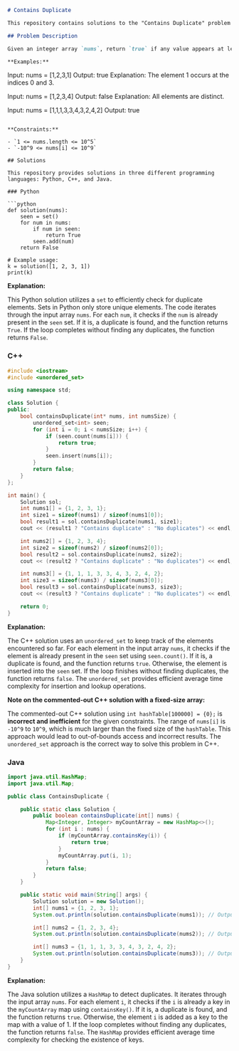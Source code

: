 ```markdown
# Contains Duplicate

This repository contains solutions to the "Contains Duplicate" problem from LeetCode. The problem asks to determine if any value appears at least twice in a given integer array.

## Problem Description

Given an integer array `nums`, return `true` if any value appears at least twice in the array, and return `false` if every element is distinct.

**Examples:**

```
Input: nums = [1,2,3,1]
Output: true
Explanation: The element 1 occurs at the indices 0 and 3.

Input: nums = [1,2,3,4]
Output: false
Explanation: All elements are distinct.

Input: nums = [1,1,1,3,3,4,3,2,4,2]
Output: true
```

**Constraints:**

- `1 <= nums.length <= 10^5`
- `-10^9 <= nums[i] <= 10^9`

## Solutions

This repository provides solutions in three different programming languages: Python, C++, and Java.

### Python

```python
def solution(nums):
    seen = set()
    for num in nums:
        if num in seen:
            return True
        seen.add(num)
    return False

# Example usage:
k = solution([1, 2, 3, 1])
print(k)
```

**Explanation:**

This Python solution utilizes a `set` to efficiently check for duplicate elements. Sets in Python only store unique elements. The code iterates through the input array `nums`. For each `num`, it checks if the `num` is already present in the `seen` set. If it is, a duplicate is found, and the function returns `True`. If the loop completes without finding any duplicates, the function returns `False`.

### C++

```cpp
#include <iostream>
#include <unordered_set>

using namespace std;

class Solution {
public:
    bool containsDuplicate(int* nums, int numsSize) {
        unordered_set<int> seen;
        for (int i = 0; i < numsSize; i++) {
            if (seen.count(nums[i])) {
                return true;
            }
            seen.insert(nums[i]);
        }
        return false;
    }
};

int main() {
    Solution sol;
    int nums1[] = {1, 2, 3, 1};
    int size1 = sizeof(nums1) / sizeof(nums1[0]);
    bool result1 = sol.containsDuplicate(nums1, size1);
    cout << (result1 ? "Contains duplicate" : "No duplicates") << endl; // Output: Contains duplicate

    int nums2[] = {1, 2, 3, 4};
    int size2 = sizeof(nums2) / sizeof(nums2[0]);
    bool result2 = sol.containsDuplicate(nums2, size2);
    cout << (result2 ? "Contains duplicate" : "No duplicates") << endl; // Output: No duplicates

    int nums3[] = {1, 1, 1, 3, 3, 4, 3, 2, 4, 2};
    int size3 = sizeof(nums3) / sizeof(nums3[0]);
    bool result3 = sol.containsDuplicate(nums3, size3);
    cout << (result3 ? "Contains duplicate" : "No duplicates") << endl; // Output: Contains duplicate

    return 0;
}
```

**Explanation:**

The C++ solution uses an `unordered_set` to keep track of the elements encountered so far. For each element in the input array `nums`, it checks if the element is already present in the `seen` set using `seen.count()`. If it is, a duplicate is found, and the function returns `true`. Otherwise, the element is inserted into the `seen` set. If the loop finishes without finding duplicates, the function returns `false`. The `unordered_set` provides efficient average time complexity for insertion and lookup operations.

**Note on the commented-out C++ solution with a fixed-size array:**

The commented-out C++ solution using `int hashTable[100000] = {0};` is **incorrect and inefficient** for the given constraints. The range of `nums[i]` is `-10^9` to `10^9`, which is much larger than the fixed size of the `hashTable`. This approach would lead to out-of-bounds access and incorrect results. The `unordered_set` approach is the correct way to solve this problem in C++.

### Java

```java
import java.util.HashMap;
import java.util.Map;

public class ContainsDuplicate {

    public static class Solution {
        public boolean containsDuplicate(int[] nums) {
            Map<Integer, Integer> myCountArray = new HashMap<>();
            for (int i : nums) {
                if (myCountArray.containsKey(i)) {
                    return true;
                }
                myCountArray.put(i, 1);
            }
            return false;
        }
    }

    public static void main(String[] args) {
        Solution solution = new Solution();
        int[] nums1 = {1, 2, 3, 1};
        System.out.println(solution.containsDuplicate(nums1)); // Output: true

        int[] nums2 = {1, 2, 3, 4};
        System.out.println(solution.containsDuplicate(nums2)); // Output: false

        int[] nums3 = {1, 1, 1, 3, 3, 4, 3, 2, 4, 2};
        System.out.println(solution.containsDuplicate(nums3)); // Output: true
    }
}
```

**Explanation:**

The Java solution utilizes a `HashMap` to detect duplicates. It iterates through the input array `nums`. For each element `i`, it checks if the `i` is already a key in the `myCountArray` map using `containsKey()`. If it is, a duplicate is found, and the function returns `true`. Otherwise, the element `i` is added as a key to the map with a value of 1. If the loop completes without finding any duplicates, the function returns `false`. The `HashMap` provides efficient average time complexity for checking the existence of keys.
```